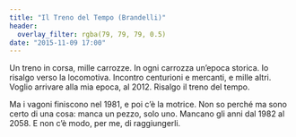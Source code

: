 ```yaml
---
title: "Il Treno del Tempo (Brandelli)"
header:
  overlay_filter: rgba(79, 79, 79, 0.5)
date: "2015-11-09 17:00"
---
```


Un treno in corsa, mille carrozze. In ogni carrozza un’epoca storica. Io risalgo verso la locomotiva. Incontro centurioni e mercanti, e mille altri. Voglio arrivare alla mia epoca, al 2012. Risalgo il treno del tempo.

Ma i vagoni finiscono nel 1981, e poi c’è la motrice. Non so perché ma sono certo di una cosa: manca un pezzo, solo uno. Mancano gli anni dal 1982 al 2058. E non c’è modo, per me, di raggiungerli.
